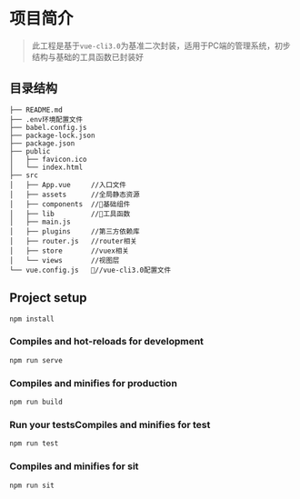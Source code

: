 # 项目简介

>此工程是基于`vue-cli3.0`为基准二次封装，适用于PC端的管理系统，初步结构与基础的工具函数已封装好

## 目录结构

```
├── README.md
├── .env环境配置文件
├── babel.config.js
├── package-lock.json
├── package.json
├── public
│   ├── favicon.ico
│   └── index.html
├── src
│   ├── App.vue     //入口文件
│   ├── assets      //全局静态资源
│   ├── components  //基础组件
│   ├── lib         //工具函数
│   ├── main.js
│   ├── plugins     //第三方依赖库
│   ├── router.js   //router相关
│   ├── store       //vuex相关
│   └── views       //视图层
└── vue.config.js   //vue-cli3.0配置文件
```

## Project setup

```
npm install
```

### Compiles and hot-reloads for development

```
npm run serve
```

### Compiles and minifies for production

```
npm run build
```

### Run your testsCompiles and minifies for test

```
npm run test
```

### Compiles and minifies for sit

```
npm run sit
```
